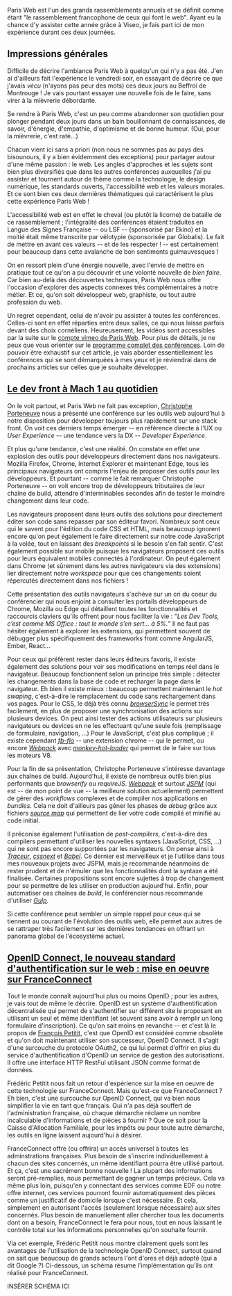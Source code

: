 

Paris Web est l'un des grands rassemblements annuels et se définit comme étant "le rassemblement francophone de ceux qui font le web". Ayant eu la chance d'y assister cette année grâce à Viseo, je fais part ici de mon expérience durant ces deux journées.

## Impressions générales

Difficile de décrire l'ambiance Paris Web à quelqu'un qui n'y a pas été. J'en ai d'ailleurs fait l'expérience le vendredi soir, en essayant de décrire ce que j'avais *vécu* (n'ayons pas peur des mots) ces deux jours au Beffroi de Montrouge ! Je vais pourtant essayer une nouvelle fois de le faire, sans virer à la mièvrerie débordante.

Se rendre à Paris Web, c'est un peu comme abandonner son quotidien pour plonger pendant deux jours dans un bain bouillonnant de connaissances, de savoir, d'énergie, d'empathie, d'optimisme et de bonne humeur. (Oui, pour la mièvrerie, c'est raté...) 

Chacun vient ici sans a priori (non nous ne sommes pas au pays des bisounours, il y a bien évidemment des exceptions) pour partager autour d'une même passion : le web. Les angles d'approches et les sujets sont bien plus diversifiés que dans les autres conférences auxquelles j'ai pu assister et tournent autour de thème comme la technologie, le design numérique, les standards ouverts, l'accessibilité web et les valeurs morales. Et ce sont bien ces deux dernières thématiques qui caractérisent le plus cette expérience Paris Web !

L'accessibilité web est en effet le cheval (ou plutôt la licorne) de bataille de ce rassemblement ; l'intégralité des conférences étaient traduites en Langue des Signes Française -- ou LSF -- (sponsorisé par Ekino) et la moitié était même transcrite par vélotypie (sponsorisée par Globalis). Le fait de mettre en avant ces valeurs -- et de les respecter ! -- est certainement pour beaucoup dans cette avalanche de bon sentiments guimauvesques !

On en ressort plein d'une énergie nouvelle, avec l'envie de mettre en pratique tout ce qu'on a pu découvrir et une volonté nouvelle de *bien faire*. Car bien au-delà des découvertes techniques, Paris Web nous offre l'occasion d'explorer des aspects connexes très complémentaires à notre métier. Et ce, qu'on soit développeur web, graphiste, ou tout autre profession du web.

Un regret cependant, celui de n'avoir pu assister à toutes les conférences. Celles-ci sont en effet réparties entre deux salles, ce qui nous laisse parfois devant des choix cornéliens. Heureusement, les vidéos sont accessibles par la suite sur le [compte vimeo de Paris Web](https://vimeo.com/parisweb). Pour plus de détails, je ne peux que vous orienter sur le [programme complet des conférences](https://www.paris-web.fr/2015/conferences/). Loin de pouvoir être exhaustif sur cet article, je vais aborder essentiellement les conférences qui se sont démarquées à mes yeux et je reviendrai dans de prochains articles sur celles que je souhaite développer.

## [Le dev front à Mach 1 au quotidien](http://tdd.github.io/parisweb-2015-talk/#/)

On le voit partout, et Paris Web ne fait pas exception, [Christophe Porteneuve](http://tddsworld.com/fr/) nous a présenté une conférence sur les outils web aujourd'hui à notre disposition pour développer toujours plus rapidement sur une stack front. On voit ces derniers temps émerger -- en référence directe à l'UX ou *User Experience* -- une tendance vers la DX -- *Developer Experience*. 

Et plus qu'une tendance, c'est une réalité. On constate en effet une explosion des outils pour développeurs directement dans nos navigateurs. Mozilla Firefox, Chrome, Internet Explorer et maintenant Edge, tous les principaux navigateurs ont compris l'enjeu de proposer des outils pour les développeurs. Et pourtant -- comme le fait remarquer Christophe Porteneuve -- on voit encore trop de développeurs tributaires de leur chaîne de build, attendre d'interminables secondes afin de tester le moindre changement dans leur code.

Les navigateurs proposent dans leurs outils des solutions pour directement éditer son code sans repasser par son éditeur favori. Nombreux sont ceux qui le savent pour l'édition du code CSS et HTML, mais beaucoup ignorent encore qu'on peut également le faire directement sur notre code JavaScript à la volée, tout en laissant des *breakpoints* si le besoin s'en fait sentir. C'est également possible sur mobile puisque les navigateurs proposent ces outils pour leurs équivalent mobiles connectés à l'ordinateur. On peut également dans Chrome (et sûrement dans les autres navigateurs via des extensions) lier directement notre *workspace* pour que ces changements soient répercutés directement dans nos fichiers !

Cette présentation des outils navigateurs s'achève sur un cri du coeur du conférencier qui nous enjoint à consulter les portails développeurs de Chrome, Mozilla ou Edge qui détaillent toutes les fonctionnalités et raccourcis claviers qu'ils offrent pour nous faciliter la vie : "*Les Dev Tools, c’est comme MS Office :
tout le monde s’en sert… à 5%.*" Il ne faut pas hésiter également à explorer les extensions, qui permettent souvent de débugger plus spécifiquement des frameworks front comme AngularJS, Ember, React...

Pour ceux qui préfèrent rester dans leurs éditeurs favoris, il existe également des solutions pour voir ses modifications en temps réel dans le navigateur. Beaucoup fonctionnent selon un principe très simple : détecter les changements dans la base de code et recharger la page dans le navigateur. Eh bien il existe mieux : beaucoup permettent maintenant le *hot swaping*, c'est-à-dire le remplacement du code sans rechargement dans vos pages. Pour le CSS, le déjà très connu [*browserSync*](http://www.browsersync.io/) le permet très facilement, en plus de proposer une synchronisation des actions sur plusieurs devices. On peut ainsi tester des actions utilisateurs sur plusieurs navigateurs ou devices en ne les effectuant qu'une seule fois (remplissage de formulaire, navigation, ...) Pour le JavaScript, c'est plus compliqué ; il existe cependant [*fb-flo*](https://facebook.github.io/fb-flo/) -- une extension chrome -- qui le permet, ou encore [*Webpack*](https://webpack.github.io/) avec [*monkey-hot-loader*](https://github.com/jlongster/monkey-hot-loader) qui permet de le faire sur tous les moteurs V8. 

Pour la fin de sa présentation, Christophe Porteneuve s'intéresse davantage aux chaînes de build. Aujourd'hui, il existe de nombreux outils bien plus performants que *browserify* ou *requireJS*. [*Webpack*](https://webpack.github.io/) et surtout [*JSPM*](http://jspm.io/) (qui est -- de mon point de vue -- la meilleure solution actuellement) permettent de gérer des *workflows* complexes et de compiler nos applications en *bundles*. Cela ne doit d'ailleurs pas gêner les phases de *debug* grâce aux fichiers [*source map*](http://www.html5rocks.com/en/tutorials/developertools/sourcemaps/) qui permettent de lier votre code compilé et minifié au code initial.

Il préconise également l'utilisation de *post-compilers*, c'est-à-dire des compilers permettant d'utiliser les nouvelles syntaxes (JavaScript, CSS, ...) qui ne sont pas encore supportées par les navigateurs. On pense ainsi à [*Traceur*](https://github.com/google/traceur-compiler), [*cssnext*](https://github.com/cssnext/cssnext) et [*Babel*](https://babeljs.io/). Ce dernier est merveilleux et je l'utilise dans tous mes nouveaux projets avec JSPM, mais je recommande néanmoins de rester prudent et de n'émuler que les fonctionnalités dont la syntaxe a été finalisée. Certaines propositions sont encore sujettes à trop de changement pour se permettre de les utiliser en production aujourd'hui. Enfin, pour automatiser ces chaînes de *build*, le conférencier nous recommande d'utiliser [*Gulp*](http://gulpjs.com/).

Si cette conférence peut sembler un simple rappel pour ceux qui se tiennent au courant de l'évolution des outils web, elle permet aux autres de se rattraper très facilement sur les dernières tendances en offrant un panorama global de l'écosystème actuel.

## [OpenID Connect, le nouveau standard d'authentification sur le web : mise en oeuvre sur FranceConnect](http://fr.slideshare.net/fpetitit/paris-web-2015-france-connect-et-openid-connect)

Tout le monde connaît aujourd'hui plus ou moins OpenID	 ; pour les autres, je vais tout de même le décrire. OpenID est un système d'authentification décentralisée qui permet de s'authentifier sur différent site le proposant en utilisant un seul et même identifiant (et souvent sans avoir à remplir un long formulaire d'inscription). Ce qu'on sait moins en revanche -- et c'est là le propos de [François Petitit](https://twitter.com/francoispetitit), c'est que OpenID est considéré comme obsolète et qu'on doit maintenant utiliser son successeur, OpenID Connect.
Il s'agit d'une surcouche du protocole OAuth2, ce qui lui permet d'offrir en plus du service d'authentification d'OpenID un service de gestion des autorisations. Il offre une interface HTTP RestFul utilisant JSON comme format de données.

Frédéric Petitit nous fait un retour d'expérience sur la mise en oeuvre de cette technologie sur FranceConnect. Mais qu'est-ce que FranceConnect ? Eh bien, c'est une surcouche sur OpenID Connect, qui va bien nous simplifier la vie en tant que français. Qui n'a pas déjà souffert de l'administration française, où chaque démarche réclame un nombre incalculable d'informations et de pièces à fournir ? Que ce soit pour la Caisse d'Allocation Familiale, pour les impôts ou pour toute autre démarche, les outils en ligne laissent aujourd'hui à désirer.

FranceConnect offre (ou offrira) un accès universel à toutes les adminstrations françaises. Plus besoin de s'inscrire individuellement à chacun des sites concernés, un même identifiant pourra être utilisé partout. Et ça, c'est une sacrément bonne nouvelle ! La plupart des informations seront pré-remplies, nous permettant de gagner un temps précieux. Cela va même plus loin, puisqu'en y connectant des services comme EDF ou notre offre internet, ces services pourront fournir automatiquement des pièces comme un justificatif de domicile lorsque c'est nécessaire. Et cela, simplement en autorisant l'accès (seulement lorsque nécessaire) aux sites concernés. Plus besoin de manuellement aller chercher tous les documents dont on a besoin, FranceConnect le fera pour nous, tout en nous laissant le contrôle total sur les informations personnelles qu'on souhaite fournir.

Via cet exemple, Frédéric Petitit nous montre clairement quels sont les avantages de l'utilisation de la technologie OpenID Connect, surtout quand on sait que beaucoup de grands acteurs l'ont d'ores et déjà adopté (qui a dit Google ?) Ci-dessous, un schéma résume l'implémentation qu'ils ont réalisé pour FranceConnect.

INSÉRER SCHEMA ICI

## 